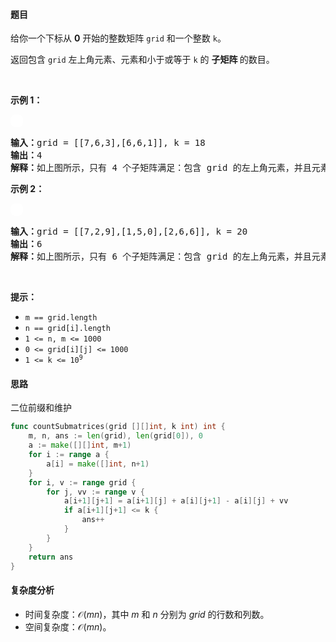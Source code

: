 #### 题目

<p>给你一个下标从 <strong>0</strong> 开始的整数矩阵 <code>grid</code> 和一个整数 <code>k</code>。</p>

<p>返回包含 <code>grid</code> 左上角元素、元素和小于或等于 <code>k</code> 的 <strong>子矩阵 </strong>的<span data-keyword="submatrix">数目</span>。</p>

<p>&nbsp;</p>

<p><strong class="example">示例 1：</strong></p>
<img alt="" src="https://assets.leetcode.com/uploads/2024/01/01/example1.png" style="padding: 10px; background: #fff; border-radius: .5rem;" />
<pre>
<strong>输入：</strong>grid = [[7,6,3],[6,6,1]], k = 18
<strong>输出：</strong>4
<strong>解释：</strong>如上图所示，只有 4 个子矩阵满足：包含 grid 的左上角元素，并且元素和小于或等于 18 。</pre>

<p><strong class="example">示例 2：</strong></p>
<img alt="" src="https://assets.leetcode.com/uploads/2024/01/01/example21.png" style="padding: 10px; background: #fff; border-radius: .5rem;" />
<pre>
<strong>输入：</strong>grid = [[7,2,9],[1,5,0],[2,6,6]], k = 20
<strong>输出：</strong>6
<strong>解释：</strong>如上图所示，只有 6 个子矩阵满足：包含 grid 的左上角元素，并且元素和小于或等于 20 。
</pre>

<p>&nbsp;</p>

<p><strong>提示：</strong></p>

<ul>
	<li><code>m == grid.length </code></li>
	<li><code>n == grid[i].length</code></li>
	<li><code>1 &lt;= n, m &lt;= 1000 </code></li>
	<li><code>0 &lt;= grid[i][j] &lt;= 1000</code></li>
	<li><code>1 &lt;= k &lt;= 10<sup>9</sup></code></li>
</ul>

#### 思路

二位前缀和维护

```go [sol] 
func countSubmatrices(grid [][]int, k int) int {
	m, n, ans := len(grid), len(grid[0]), 0
	a := make([][]int, m+1)
	for i := range a {
		a[i] = make([]int, n+1)
	}
	for i, v := range grid {
		for j, vv := range v {
			a[i+1][j+1] = a[i+1][j] + a[i][j+1] - a[i][j] + vv
			if a[i+1][j+1] <= k {
				ans++
			}
		}
	}
	return ans
}
```

#### 复杂度分析

- 时间复杂度：$\mathcal{O}(mn)$，其中 $m$ 和 $n$ 分别为 $\textit{grid}$ 的行数和列数。
- 空间复杂度：$\mathcal{O}(mn)$。